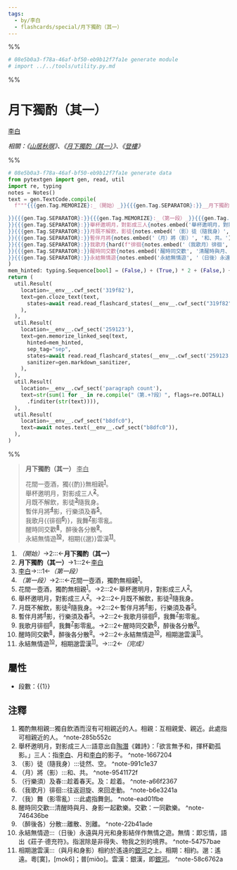 ```yaml
---
tags:
  - by/李白
  - flashcards/special/月下獨酌（其一）
---
```


%%
```Python
# 08e5b0a3-f78a-46af-bf50-eb9b12f7fa1e generate module
# import ../../tools/utility.py.md
```
%%

# 月下獨酌（其一）
<u>李白</u>

_相關：《[山居秋暝](山居秋暝.md)》、《[月下獨酌（其一）](月下獨酌（其一）.md)》、《[登樓](登樓.md)》_

%%
```Python
# 08e5b0a3-f78a-46af-bf50-eb9b12f7fa1e generate data
from pytextgen import gen, read, util
import re, typing
notes = Notes()
text = gen.TextCode.compile(
  f"""{{{gen.Tag.MEMORIZE}:_（開始）_}}{{{gen.Tag.SEPARATOR}:}}__月下獨酌（其一）__{{{gen.Tag.TEXT}: }}{{{gen.Tag.SEPARATOR}:}}<u>李白</u>{{{gen.Tag.TEXT}:

}}{{{gen.Tag.SEPARATOR}:}}{{{gen.Tag.MEMORIZE}:_（第一段）_}}{{{gen.Tag.SEPARATOR}:}}花間一壺酒，獨{hard("酌")}無相親{notes.embed('獨酌無相親', '獨自飲酒而沒有可相親近的人。相親：互相親愛、親近。此處指可相親近的人。')}。{{{gen.Tag.TEXT}:<br/>
}}{{{gen.Tag.SEPARATOR}:}}舉杯邀明月，對影成三人{notes.embed('舉杯邀明月，對影成三人', '語意出自<u>陶潛</u>《雜詩》：「欲言無予和，揮杯勸孤影。」三人：指<u>李白</u>、月和<u>李白</u>的影子。')}。{{{gen.Tag.TEXT}:<br/>
}}{{{gen.Tag.SEPARATOR}:}}月既不解飲，影徒{notes.embed('（影）徒（隨我身）', '徒然、空。')}隨我身。{{{gen.Tag.TEXT}:<br/>
}}{{{gen.Tag.SEPARATOR}:}}暫伴月將{notes.embed('（月）將（影）', '和、共。')}影，行樂須及春{notes.embed('（行樂須）及春', '趁着春天。及：趁着。')}。{{{gen.Tag.TEXT}:<br/>
}}{{{gen.Tag.SEPARATOR}:}}我歌月{hard(f"徘徊{notes.embed('（我歌月）徘徊', '往返迴旋、來回走動。')}")}，我舞{notes.embed('（我）舞（影零亂）', '此處指舞劍。')}影零亂。{{{gen.Tag.TEXT}:<br/>
}}{{{gen.Tag.SEPARATOR}:}}醒時同交歡{notes.embed('醒時同交歡', '清醒時與月、身影一起歡樂。交歡：一同歡樂。')}，醉後各分散{notes.embed('（醉後各）分散', '離散、別離。')}。{{{gen.Tag.TEXT}:<br/>
}}{{{gen.Tag.SEPARATOR}:}}永結無情遊{notes.embed('永結無情遊', '（日後）永遠與月光和身影結伴作無情之遊。無情：即忘情，語出《莊子‧德充符》。指泯除是非得失、物我之別的境界。')}，相期{hard("邈")}雲漢{notes.embed('相期邈雲漢', '（與月和身影）相約於遙遠的<u>銀河</u>之上。相期：相約。邈：遙遠。粵[寞]，[mok6]；普[miɑ̌o]。雲漢：銀漢，即<u>銀河</u>。')}。{{{gen.Tag.SEPARATOR}:}}{{{gen.Tag.MEMORIZE}:_（完成）_}}"""
)
mem_hinted: typing.Sequence[bool] = (False,) + (True,) * 2 + (False,) + (True,) * 7 + (False,)
return (
  util.Result(
    location=__env__.cwf_sect('319f82'),
    text=gen.cloze_text(text,
      states=await read.read_flashcard_states(__env__.cwf_sect("319f82")),
    ),
  ),
  util.Result(
    location=__env__.cwf_sect('259123'),
    text=gen.memorize_linked_seq(text,
      hinted=mem_hinted,
      sep_tag="sep",
      states=await read.read_flashcard_states(__env__.cwf_sect('259123')),
      sanitizer=gen.markdown_sanitizer,
    ),
  ),
  util.Result(
    location=__env__.cwf_sect('paragraph count'),
    text=str(sum(1 for _ in re.compile("（第.+?段）", flags=re.DOTALL)
      .finditer(str(text)))),
  ),
  util.Result(
    location=__env__.cwf_sect("b8dfc0"),
    text=await notes.text(__env__.cwf_sect("b8dfc0")),
  ),
)
```
%%

<!--08e5b0a3-f78a-46af-bf50-eb9b12f7fa1e generate section="319f82"--><!-- The following content is generated at 2023-03-09T19:17:56.966596+08:00. Any edits will be overridden! -->

> __月下獨酌（其一）__ <u>李白</u>
>
> 花間一壺酒，獨{{酌}}無相親<sup>[1](#^note-285b552c)</sup>。<br/>
> 舉杯邀明月，對影成三人<sup>[2](#^note-1667204)</sup>。<br/>
> 月既不解飲，影徒<sup>[3](#^note-991c1e37)</sup>隨我身。<br/>
> 暫伴月將<sup>[4](#^note-9541172f)</sup>影，行樂須及春<sup>[5](#^note-a66f2367)</sup>。<br/>
> 我歌月{{徘徊<sup>[6](#^note-b6e3241a)</sup>}}，我舞<sup>[7](#^note-ead01fbe)</sup>影零亂。<br/>
> 醒時同交歡<sup>[8](#^note-746436be)</sup>，醉後各分散<sup>[9](#^note-22b41ade)</sup>。<br/>
> 永結無情遊<sup>[10](#^note-54757bae)</sup>，相期{{邈}}雲漢<sup>[11](#^note-58c6762a)</sup>。 <!--SR:!2026-02-04,803,336!2024-02-08,260,337!2023-12-28,226,317-->

<!--/08e5b0a3-f78a-46af-bf50-eb9b12f7fa1e-->

<!--08e5b0a3-f78a-46af-bf50-eb9b12f7fa1e generate section="259123"--><!-- The following content is generated at 2023-03-09T19:17:56.981567+08:00. Any edits will be overridden! -->

1. _（開始）_→2:::←__月下獨酌（其一）__ <!--SR:!2024-11-06,528,290!2026-11-05,1132,330-->
2. __月下獨酌（其一）__→1:::2←<u>李白</u> <!--SR:!2024-12-01,557,290!2024-02-19,330,270-->
3. <u>李白</u>→:::1←_（第一段）_ <!--SR:!2025-12-24,888,330!2024-01-24,273,250-->
4. _（第一段）_→2:::←花間一壺酒，獨酌無相親<sup>[1](#^note-285b552c)</sup>。 <!--SR:!2024-11-13,519,270!2025-12-16,880,330-->
5. 花間一壺酒，獨酌無相親<sup>[1](#^note-285b552c)</sup>。→2:::2←舉杯邀明月，對影成三人<sup>[2](#^note-1667204)</sup>。 <!--SR:!2024-08-28,418,250!2024-12-04,526,270-->
6. 舉杯邀明月，對影成三人<sup>[2](#^note-1667204)</sup>。→2:::2←月既不解飲，影徒<sup>[3](#^note-991c1e37)</sup>隨我身。 <!--SR:!2024-03-08,304,250!2025-04-13,555,250-->
7. 月既不解飲，影徒<sup>[3](#^note-991c1e37)</sup>隨我身。→2:::2←暫伴月將<sup>[4](#^note-9541172f)</sup>影，行樂須及春<sup>[5](#^note-a66f2367)</sup>。 <!--SR:!2024-09-15,423,250!2025-01-09,557,270-->
8. 暫伴月將<sup>[4](#^note-9541172f)</sup>影，行樂須及春<sup>[5](#^note-a66f2367)</sup>。→2:::2←我歌月徘徊<sup>[6](#^note-b6e3241a)</sup>，我舞<sup>[7](#^note-ead01fbe)</sup>影零亂。 <!--SR:!2024-03-31,114,210!2025-01-16,495,250-->
9. 我歌月徘徊<sup>[6](#^note-b6e3241a)</sup>，我舞<sup>[7](#^note-ead01fbe)</sup>影零亂。→2:::2←醒時同交歡<sup>[8](#^note-746436be)</sup>，醉後各分散<sup>[9](#^note-22b41ade)</sup>。 <!--SR:!2025-05-23,655,270!2024-09-08,467,270-->
10. 醒時同交歡<sup>[8](#^note-746436be)</sup>，醉後各分散<sup>[9](#^note-22b41ade)</sup>。→2:::2←永結無情遊<sup>[10](#^note-54757bae)</sup>，相期邈雲漢<sup>[11](#^note-58c6762a)</sup>。 <!--SR:!2025-06-11,661,270!2024-05-21,199,230-->
11. 永結無情遊<sup>[10](#^note-54757bae)</sup>，相期邈雲漢<sup>[11](#^note-58c6762a)</sup>。→:::2←_（完成）_ <!--SR:!2025-10-16,832,330!2024-02-11,188,190-->

<!--/08e5b0a3-f78a-46af-bf50-eb9b12f7fa1e-->

## 屬性

- 段數：{{<!--08e5b0a3-f78a-46af-bf50-eb9b12f7fa1e generate section="paragraph count"--><!-- The following content is generated at 2023-03-01T01:11:58.424419+08:00. Any edits will be overridden! -->1<!--/08e5b0a3-f78a-46af-bf50-eb9b12f7fa1e-->}} <!--SR:!2024-04-12,310,337-->

## 注釋

<!--08e5b0a3-f78a-46af-bf50-eb9b12f7fa1e generate section="b8dfc0"--><!-- The following content is generated at 2023-09-26T08:45:34.463665+08:00. Any edits will be overridden! -->

1. 獨酌無相親:::獨自飲酒而沒有可相親近的人。相親：互相親愛、親近。此處指可相親近的人。 <a id="^note-285b552c"></a>^note-285b552c <!--SR:!2025-05-27,537,279!2024-06-07,353,339-->
2. 舉杯邀明月，對影成三人:::語意出自<u>陶潛</u>《雜詩》：「欲言無予和，揮杯勸孤影。」三人：指<u>李白</u>、月和<u>李白</u>的影子。 <a id="^note-1667204"></a>^note-1667204 <!--SR:!2023-12-21,34,220!2024-01-19,238,320-->
3. （影）徒（隨我身）:::徒然、空。 <a id="^note-991c1e37"></a>^note-991c1e37 <!--SR:!2024-03-16,240,279!2025-08-27,634,319-->
4. （月）將（影）:::和、共。 <a id="^note-9541172f"></a>^note-9541172f <!--SR:!2024-05-27,261,239!2024-06-06,352,339-->
5. （行樂須）及春:::趁着春天。及：趁着。 <a id="^note-a66f2367"></a>^note-a66f2367 <!--SR:!2025-05-07,600,319!2024-06-08,354,339-->
6. （我歌月）徘徊:::往返迴旋、來回走動。 <a id="^note-b6e3241a"></a>^note-b6e3241a <!--SR:!2024-04-22,226,239!2024-12-25,439,299-->
7. （我）舞（影零亂）:::此處指舞劍。 <a id="^note-ead01fbe"></a>^note-ead01fbe <!--SR:!2025-03-20,552,317!2025-08-16,623,317-->
8. 醒時同交歡:::清醒時與月、身影一起歡樂。交歡：一同歡樂。 <a id="^note-746436be"></a>^note-746436be <!--SR:!2024-01-08,139,199!2024-02-07,259,339-->
9. （醉後各）分散:::離散、別離。 <a id="^note-22b41ade"></a>^note-22b41ade <!--SR:!2025-07-08,592,280!2024-12-03,437,299-->
10. 永結無情遊:::（日後）永遠與月光和身影結伴作無情之遊。無情：即忘情，語出《莊子‧德充符》。指泯除是非得失、物我之別的境界。 <a id="^note-54757bae"></a>^note-54757bae <!--SR:!2024-04-23,206,221!2025-09-08,644,321-->
11. 相期邈雲漢:::（與月和身影）相約於遙遠的<u>銀河</u>之上。相期：相約。邈：遙遠。粵[寞]，[mok6]；普[miɑ̌o]。雲漢：銀漢，即<u>銀河</u>。 <a id="^note-58c6762a"></a>^note-58c6762a <!--SR:!2024-08-04,295,241!2025-09-21,654,321-->

<!--/08e5b0a3-f78a-46af-bf50-eb9b12f7fa1e-->

